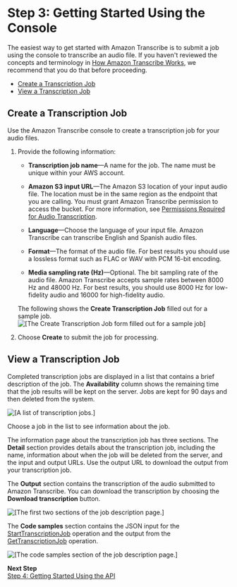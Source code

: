 # Step 3: Getting Started Using the Console<a name="getting-started-asc-console"></a>

The easiest way to get started with Amazon Transcribe is to submit a job using the console to transcribe an audio file\. If you haven't reviewed the concepts and terminology in [How Amazon Transcribe Works](how-it-works.md), we recommend that you do that before proceeding\.


+ [Create a Transcription Job](#console-create-job)
+ [View a Transcription Job](#console-view-job)

## Create a Transcription Job<a name="console-create-job"></a>

Use the Amazon Transcribe console to create a transcription job for your audio files\.

1. Provide the following information:

   + **Transcription job name**—A name for the job\. The name must be unique within your AWS account\.

   + **Amazon S3 input URL**—The Amazon S3 location of your input audio file\. The location must be in the same region as the endpoint that you are calling\. You must grant Amazon Transcribe permission to access the bucket\. For more information, see [Permissions Required for Audio Transcription](access-control-managing-permissions.md#auth-role-permissions)\.

   + **Language**—Choose the language of your input file\. Amazon Transcribe can transcribe English and Spanish audio files\.

   + **Format**—The format of the audio file\. For best results you should use a lossless format such as FLAC or WAV with PCM 16\-bit encoding\.

   + **Media sampling rate \(Hz\)**—Optional\. The bit sampling rate of the audio file\. Amazon Transcribe accepts sample rates between 8000 Hz and 48000 Hz\. For best results, you should use 8000 Hz for low\-fidelity audio and 16000 for high\-fidelity audio\.

   The following shows the **Create Transcription Job** filled out for a sample job\.  
![\[The Create Transcription Job form filled out for a sample
                            job\]](http://docs.aws.amazon.com/transcribe/latest/dg/images/gs-10.png)

1. Choose **Create** to submit the job for processing\.

## View a Transcription Job<a name="console-view-job"></a>

Completed transcription jobs are displayed in a list that contains a brief description of the job\. The **Availability** column shows the remaining time that the job results will be kept on the server\. Jobs are kept for 90 days and then deleted from the system\.

![\[A list of transcription jobs.\]](http://docs.aws.amazon.com/transcribe/latest/dg/images/gs-20.png)

Choose a job in the list to see information about the job\.

The information page about the transcription job has three sections\. The **Detail** section provides details about the transcription job, including the name, information about when the job will be deleted from the server, and the input and output URLs\. Use the output URL to download the output from your transcription job\.

The **Output** section contains the transcription of the audio submitted to Amazon Transcribe\. You can download the transcription by choosing the **Download transcription** button\.

![\[The first two sections of the job description page.\]](http://docs.aws.amazon.com/transcribe/latest/dg/images/gs-30.png)

The **Code samples** section contains the JSON input for the [StartTranscriptionJob](API_StartTranscriptionJob.md) operation and the output from the [GetTranscriptionJob](API_GetTranscriptionJob.md) operation\.

![\[The code samples section of the job description page.\]](http://docs.aws.amazon.com/transcribe/latest/dg/images/gs-40.png)

**Next Step**  
[Step 4: Getting Started Using the API](getting-started-asc-api.md)